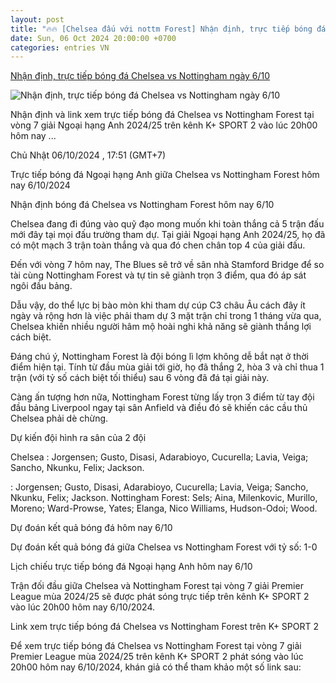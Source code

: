 ```yaml
---
layout: post
title: "🔥🔥 [Chelsea đấu với nottm Forest] Nhận định, trực tiếp bóng đá Chelsea vs Nottingham ngày 6/10"
date: Sun, 06 Oct 2024 20:00:00 +0700
categories: entries VN
---
```

[Nhận định, trực tiếp bóng đá Chelsea vs Nottingham ngày 6/10](https://nongnghiep.vn/nhan-dinh-truc-tiep-chelsea-vs-nottingham-forest-giai-ngoai-hang-anh-hom-nay-6-10-2024-d402746.html)

![Nhận định, trực tiếp bóng đá Chelsea vs Nottingham ngày 6/10](https://t.ex-cdn.com/nongnghiep.vn/560w/files/content/2024/10/06/truc-tiep-bong-da-chelsea-vs-nottingham-6-10-173926_64-175113.jpg)

Nhận định và link xem trực tiếp bóng đá Chelsea vs Nottingham Forest tại vòng 7 giải Ngoại hạng Anh 2024/25 trên kênh K+ SPORT 2 vào lúc 20h00 hôm nay ...

Chủ Nhật 06/10/2024 , 17:51 (GMT+7)

Trực tiếp bóng đá Ngoại hạng Anh giữa Chelsea vs Nottingham Forest hôm nay 6/10/2024

Nhận định bóng đá Chelsea vs Nottingham Forest hôm nay 6/10

Chelsea đang đi đúng vào quỹ đạo mong muốn khi toàn thắng cả 5 trận đấu mới đây tại mọi đấu trường tham dự. Tại giải Ngoại hạng Anh 2024/25, họ đã có một mạch 3 trận toàn thắng và qua đó chen chân top 4 của giải đấu.

Đến với vòng 7 hôm nay, The Blues sẽ trở về sân nhà Stamford Bridge để so tài cùng Nottingham Forest và tự tin sẽ giành trọn 3 điểm, qua đó áp sát ngôi đầu bảng.

Dẫu vậy, do thể lực bị bào mòn khi tham dự cúp C3 châu Âu cách đây ít ngày và rộng hơn là việc phải tham dự 3 mặt trận chỉ trong 1 tháng vừa qua, Chelsea khiến nhiều người hâm mộ hoài nghi khả năng sẽ giành thắng lợi cách biệt.

Đáng chú ý, Nottingham Forest là đội bóng lì lợm không dễ bắt nạt ở thời điểm hiện tại. Tính từ đầu mùa giải tới giờ, họ đã thắng 2, hòa 3 và chỉ thua 1 trận (với tỷ số cách biệt tối thiểu) sau 6 vòng đã đá tại giải này.

Càng ấn tượng hơn nữa, Nottingham Forest từng lấy trọn 3 điểm từ tay đội đầu bảng Liverpool ngay tại sân Anfield và điều đó sẽ khiến các cầu thủ Chelsea phải dè chừng.

Dự kiến đội hình ra sân của 2 đội

Chelsea : Jorgensen; Gusto, Disasi, Adarabioyo, Cucurella; Lavia, Veiga; Sancho, Nkunku, Felix; Jackson.

: Jorgensen; Gusto, Disasi, Adarabioyo, Cucurella; Lavia, Veiga; Sancho, Nkunku, Felix; Jackson. Nottingham Forest: Sels; Aina, Milenkovic, Murillo, Moreno; Ward-Prowse, Yates; Elanga, Nico Williams, Hudson-Odoi; Wood.

Dự đoán kết quả bóng đá hôm nay 6/10

Dự đoán kết quả bóng đá giữa Chelsea vs Nottingham Forest với tỷ số: 1-0

Lịch chiếu trực tiếp bóng đá Ngoại hạng Anh hôm nay 6/10

Trận đối đầu giữa Chelsea và Nottingham Forest tại vòng 7 giải Premier League mùa 2024/25 sẽ được phát sóng trực tiếp trên kênh K+ SPORT 2 vào lúc 20h00 hôm nay 6/10/2024.

Link xem trực tiếp bóng đá Chelsea vs Nottingham Forest trên K+ SPORT 2

Để xem trực tiếp bóng đá Chelsea vs Nottingham Forest tại vòng 7 giải Premier League mùa 2024/25 trên kênh K+ SPORT 2 phát sóng vào lúc 20h00 hôm nay 6/10/2024, khán giả có thể tham khảo một số link sau:

